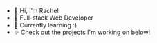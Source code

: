 - 👋 Hi, I’m Rachel
- 👀 Full-stack Web Developer
- 🌱 Currently learning :)
- ✨ Check out the projects I'm working on below! 



<!---
rachelharu/rachelharu is a ✨ special ✨ repository because its `README.md` (this file) appears on your GitHub profile.
You can click the Preview link to take a look at your changes.
--->
